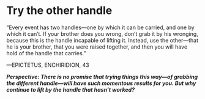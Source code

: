 # Try the other handle

“Every event has two handles—one by which it can be carried, and one by which it can’t. If your brother does you wrong, don’t grab it by his wronging, because this is the handle incapable of lifting it. Instead, use the other—that he is your brother, that you were raised together, and then you will have hold of the handle that carries.”

—EPICTETUS, ENCHIRIDION, 43

***Perspective: There is no promise that trying things this way—of grabbing the different handle—will have such momentous results for you. But why continue to lift by the handle that hasn’t worked?***